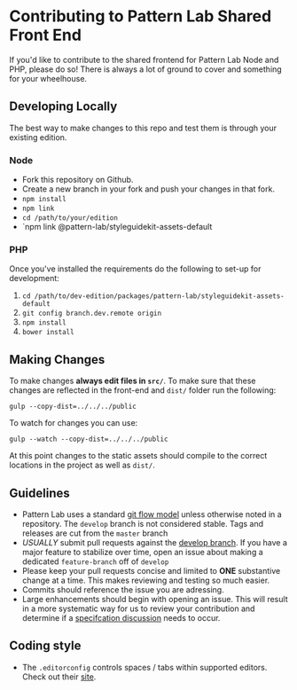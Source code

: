 # Contributing to Pattern Lab Shared Front End
If you'd like to contribute to the shared frontend for Pattern Lab Node and PHP, please do so! There is always a lot of ground to cover and something for your wheelhouse.

## Developing Locally

The best way to make changes to this repo and test them is through your existing edition.

### Node

* Fork this repository on Github.
* Create a new branch in your fork and push your changes in that fork.
* `npm install`
* `npm link`
* `cd /path/to/your/edition`
* `npm link @pattern-lab/styleguidekit-assets-default

### PHP 

Once you've installed the requirements do the following to set-up for development:

1. `cd /path/to/dev-edition/packages/pattern-lab/styleguidekit-assets-default`
2. `git config branch.dev.remote origin`
3. `npm install`
4. `bower install`

## Making Changes

To make changes **always edit files in `src/`**. To make sure that these changes are reflected in the front-end and `dist/` folder run the following:

    gulp --copy-dist=../../../public

To watch for changes you can use:

    gulp --watch --copy-dist=../../../public

At this point changes to the static assets should compile to the correct locations in the project as well as `dist/`.

## Guidelines

* Pattern Lab uses a standard [git flow model](http://nvie.com/posts/a-successful-git-branching-model/) unless otherwise noted in a repository. The `develop` branch is not considered stable. Tags and releases are cut from the `master` branch
* _USUALLY_ submit pull requests against the [develop branch](https://github.com/pattern-lab/styleguidekit-assets-default/tree/dev). If you have a major feature to stabilize over time, open an issue about making a dedicated `feature-branch` off of `develop`
* Please keep your pull requests concise and limited to **ONE** substantive change at a time. This makes reviewing and testing so much easier.
* Commits should reference the issue you are adressing.
* Large enhancements should begin with opening an issue. This will result in a more systematic way for us to review your contribution and determine if a [specifcation discussion](https://github.com/pattern-lab/the-spec/issues) needs to occur.

## Coding style

* The `.editorconfig` controls spaces / tabs within supported editors. Check out their [site](http://editorconfig.org/).

